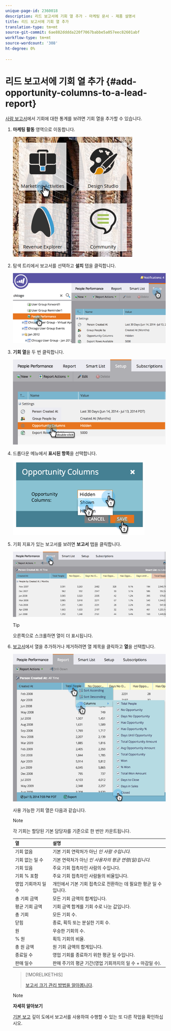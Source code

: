 ```yaml
---
unique-page-id: 2360018
description: 리드 보고서에 기회 열 추가 - 마케팅 문서 - 제품 설명서
title: 리드 보고서에 기회 열 추가
translation-type: tm+mt
source-git-commit: 6ae882dddda220f7067babbe5a057eec82601abf
workflow-type: tm+mt
source-wordcount: '308'
ht-degree: 0%

---
```



# 리드 보고서에 기회 열 추가 {#add-opportunity-columns-to-a-lead-report}

[사람 보고서](https://docs.marketo.com/display/docs/basic+reporting)에서 기회에 대한 통계를 보려면 기회 열을 추가할 수 있습니다.

1. **마케팅 활동** 영역으로 이동합니다.

   ![](assets/ma.png)

1. 탐색 트리에서 보고서를 선택하고 **설치** 탭을 클릭합니다.

   ![](assets/two.png)

1. **기회 열**&#x200B;을 두 번 클릭합니다.

   ![](assets/three.png)

1. 드롭다운 메뉴에서 **표시된 항목**&#x200B;을 선택합니다.

   ![](assets/image2014-9-16-12-3a50-3a33.png)

1. 기회 지표가 있는 보고서를 보려면 **보고서** 탭을 클릭합니다.

   ![](assets/five.png)

   >[!TIP]
   >
   >오른쪽으로 스크롤하면 열이 더 표시됩니다.

1. [보고서](select-report-columns.md)에서 열을 추가하거나 제거하려면 열 제목을 클릭하고 **열**&#x200B;을 선택합니다.

   ![](assets/six.png)

   사용 가능한 기회 열은 다음과 같습니다.

   >[!NOTE]
   >
   >각 기회는 할당된 기본 담당자를 기준으로 한 번만 카운트됩니다.

   | 열 | 설명 |
   |---|---|
   | 기회 없음 | 기본 기회 연락처가 아닌 *인 사람 수입니다.* |
   | 기회 없는 일 수 | 기본 연락처가 아닌 *인 사용자의 평균 연령(일)입니다.* |
   | 기회 있음 | 주요 기회 접촉자인 사람의 수입니다. |
   | 기회 % 포함 | 주요 기회 접촉자인 사람들의 비율입니다. |
   | 영업 기회까지 일 수 | 개인에서 기본 기회 접촉으로 전환하는 데 필요한 평균 일 수입니다. |
   | 총 기회 금액 | 모든 기회 금액의 합계입니다. |
   | 평균 기회 금액 | 기회 금액 합계를 기회 수로 나눈 값입니다. |
   | 총 기회 | 모든 기회 수. |
   | 닫힘 | 종료, 획득 또는 분실한 기회 수. |
   | 원 | 우승한 기회의 수. |
   | % 원 | 획득 기회의 비율. |
   | 총 원 금액 | 원 기회 금액의 합계입니다. |
   | 종료일 수 | 영업 기회를 종료하기 위한 평균 일 수입니다. |
   | 판매 일수 | 판매 주기의 평균 기간(영업 기회까지의 일 수 + 마감일 수). |

   >[!MORELIKETHIS]
   >
   >
   >
   >[보고서 크기 관리 방법을 알아봅니다](configure-report-size.md).

   >[!NOTE]
   >
   >**자세히 알아보기**
   >
   >
   >[기본 보고](https://docs.marketo.com/display/docs/basic+reporting) 깊이 도에서 보고서를 사용하여 수행할 수 있는 또 다른 작업을 확인하십시오.

